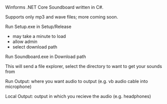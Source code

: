 Winforms .NET Core Soundboard written in C#.

Supports only mp3 and wave files; more coming soon.

Run Setup.exe in Setup/Release
 - may take a minute to load 
 - allow admin 
 - select download path 
 
Run Soundboard.exe in Download path

This will send a file explorer, select the directory to want to get your sounds from

Run Output: where you want audio to output (e.g. vb audio cable into microphone)

Local Output: output in which you recieve the audio (e.g. headphones)
